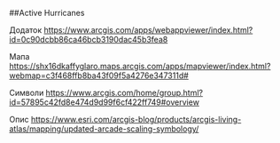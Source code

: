 ##Active Hurricanes

Додаток 
https://www.arcgis.com/apps/webappviewer/index.html?id=0c90dcbb86ca46bcb3190dac45b3fea8

Мапа
https://shx16dkaffyglaro.maps.arcgis.com/apps/mapviewer/index.html?webmap=c3f468ffb8ba43f09f5a4276e347311d#


Символи
https://www.arcgis.com/home/group.html?id=57895c42fd8e474d9d99f6cf422ff749#overview

Опис
https://www.esri.com/arcgis-blog/products/arcgis-living-atlas/mapping/updated-arcade-scaling-symbology/


